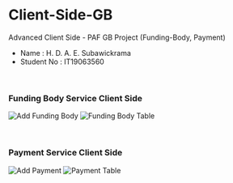 # Client-Side-GB
Advanced Client Side - PAF GB Project (Funding-Body, Payment)
<br />

* Name : H. D. A. E. Subawickrama <br />
* Student No : IT19063560
<br />

### Funding Body Service Client Side <br />

![Add Funding Body](https://user-images.githubusercontent.com/37544078/118240173-4df7ce00-b4b8-11eb-9e48-9b87d42df449.png)
![Funding Body Table](https://user-images.githubusercontent.com/37544078/118240203-57813600-b4b8-11eb-8af5-20924f56cf84.PNG)

<br />

### Payment Service Client Side <br />

![Add Payment](https://user-images.githubusercontent.com/37544078/118240357-8ac3c500-b4b8-11eb-8956-0bc3bf18d394.png)
![Payment Table](https://user-images.githubusercontent.com/37544078/118240372-8f887900-b4b8-11eb-9729-3bcfd2bb63cb.png)

